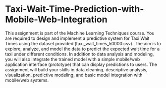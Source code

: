 # Taxi-Wait-Time-Prediction-with-Mobile-Web-Integration

 This assignment is part of the Machine Learning Techniques course. You are 
required to design and implement a predictive system for Taxi Wait Times 
using the dataset provided (taxi_wait_times_50000.csv). The aim is to 
explore, analyze, and model the data to predict the expected wait time for a 
taxi 
under 
different 
conditions.
 In addition to data analysis and modeling, you will also integrate the trained 
model with a simple mobile/web application interface (prototype) that can 
display predictions to users. The assignment will build your skills in data 
cleaning, descriptive analysis, visualization, predictive modeling, and basic 
model 
integration 
with 
mobile/web 
systems.
